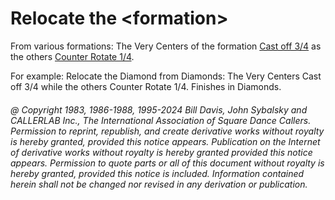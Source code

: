 
# Relocate the \<formation>

From various formations: The Very Centers of the formation 
[Cast off 3/4](../ms/cast_off_three_quarters.md) as the others [Counter Rotate 1/4](../a2/box_counter_rotate.md). 

For example: Relocate the Diamond from Diamonds: The
Very Centers Cast off 3/4 while the others Counter Rotate 1/4.
Finishes in Diamonds.

###### @ Copyright 1983, 1986-1988, 1995-2024 Bill Davis, John Sybalsky and CALLERLAB Inc., The International Association of Square Dance Callers. Permission to reprint, republish, and create derivative works without royalty is hereby granted, provided this notice appears. Publication on the Internet of derivative works without royalty is hereby granted provided this notice appears. Permission to quote parts or all of this document without royalty is hereby granted, provided this notice is included. Information contained herein shall not be changed nor revised in any derivation or publication.
